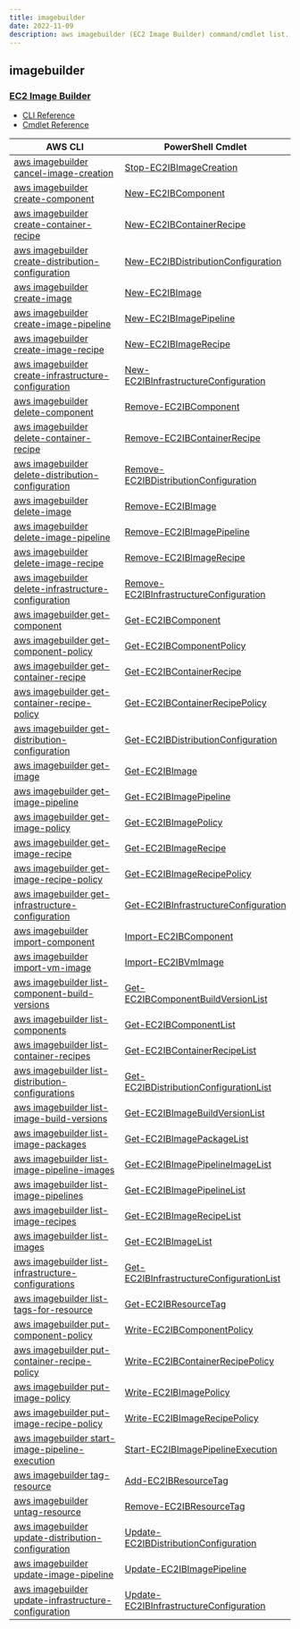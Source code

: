 ```yaml
---
title: imagebuilder
date: 2022-11-09
description: aws imagebuilder (EC2 Image Builder) command/cmdlet list.
---
```


## imagebuilder

### [EC2 Image Builder](https://aws.amazon.com/image-builder/)

* [CLI Reference](https://docs.aws.amazon.com/cli/latest/reference/imagebuilder/index.html)
* [Cmdlet Reference](https://docs.aws.amazon.com/powershell/latest/reference/items/Imagebuilder_cmdlets.html)

|AWS CLI|PowerShell Cmdlet|
|----|----|
|[aws imagebuilder cancel-image-creation](https://docs.aws.amazon.com/cli/latest/reference/imagebuilder/cancel-image-creation.html)|[Stop-EC2IBImageCreation](https://docs.aws.amazon.com/powershell/latest/reference/items/Stop-EC2IBImageCreation.html)|
|[aws imagebuilder create-component](https://docs.aws.amazon.com/cli/latest/reference/imagebuilder/create-component.html)|[New-EC2IBComponent](https://docs.aws.amazon.com/powershell/latest/reference/items/New-EC2IBComponent.html)|
|[aws imagebuilder create-container-recipe](https://docs.aws.amazon.com/cli/latest/reference/imagebuilder/create-container-recipe.html)|[New-EC2IBContainerRecipe](https://docs.aws.amazon.com/powershell/latest/reference/items/New-EC2IBContainerRecipe.html)|
|[aws imagebuilder create-distribution-configuration](https://docs.aws.amazon.com/cli/latest/reference/imagebuilder/create-distribution-configuration.html)|[New-EC2IBDistributionConfiguration](https://docs.aws.amazon.com/powershell/latest/reference/items/New-EC2IBDistributionConfiguration.html)|
|[aws imagebuilder create-image](https://docs.aws.amazon.com/cli/latest/reference/imagebuilder/create-image.html)|[New-EC2IBImage](https://docs.aws.amazon.com/powershell/latest/reference/items/New-EC2IBImage.html)|
|[aws imagebuilder create-image-pipeline](https://docs.aws.amazon.com/cli/latest/reference/imagebuilder/create-image-pipeline.html)|[New-EC2IBImagePipeline](https://docs.aws.amazon.com/powershell/latest/reference/items/New-EC2IBImagePipeline.html)|
|[aws imagebuilder create-image-recipe](https://docs.aws.amazon.com/cli/latest/reference/imagebuilder/create-image-recipe.html)|[New-EC2IBImageRecipe](https://docs.aws.amazon.com/powershell/latest/reference/items/New-EC2IBImageRecipe.html)|
|[aws imagebuilder create-infrastructure-configuration](https://docs.aws.amazon.com/cli/latest/reference/imagebuilder/create-infrastructure-configuration.html)|[New-EC2IBInfrastructureConfiguration](https://docs.aws.amazon.com/powershell/latest/reference/items/New-EC2IBInfrastructureConfiguration.html)|
|[aws imagebuilder delete-component](https://docs.aws.amazon.com/cli/latest/reference/imagebuilder/delete-component.html)|[Remove-EC2IBComponent](https://docs.aws.amazon.com/powershell/latest/reference/items/Remove-EC2IBComponent.html)|
|[aws imagebuilder delete-container-recipe](https://docs.aws.amazon.com/cli/latest/reference/imagebuilder/delete-container-recipe.html)|[Remove-EC2IBContainerRecipe](https://docs.aws.amazon.com/powershell/latest/reference/items/Remove-EC2IBContainerRecipe.html)|
|[aws imagebuilder delete-distribution-configuration](https://docs.aws.amazon.com/cli/latest/reference/imagebuilder/delete-distribution-configuration.html)|[Remove-EC2IBDistributionConfiguration](https://docs.aws.amazon.com/powershell/latest/reference/items/Remove-EC2IBDistributionConfiguration.html)|
|[aws imagebuilder delete-image](https://docs.aws.amazon.com/cli/latest/reference/imagebuilder/delete-image.html)|[Remove-EC2IBImage](https://docs.aws.amazon.com/powershell/latest/reference/items/Remove-EC2IBImage.html)|
|[aws imagebuilder delete-image-pipeline](https://docs.aws.amazon.com/cli/latest/reference/imagebuilder/delete-image-pipeline.html)|[Remove-EC2IBImagePipeline](https://docs.aws.amazon.com/powershell/latest/reference/items/Remove-EC2IBImagePipeline.html)|
|[aws imagebuilder delete-image-recipe](https://docs.aws.amazon.com/cli/latest/reference/imagebuilder/delete-image-recipe.html)|[Remove-EC2IBImageRecipe](https://docs.aws.amazon.com/powershell/latest/reference/items/Remove-EC2IBImageRecipe.html)|
|[aws imagebuilder delete-infrastructure-configuration](https://docs.aws.amazon.com/cli/latest/reference/imagebuilder/delete-infrastructure-configuration.html)|[Remove-EC2IBInfrastructureConfiguration](https://docs.aws.amazon.com/powershell/latest/reference/items/Remove-EC2IBInfrastructureConfiguration.html)|
|[aws imagebuilder get-component](https://docs.aws.amazon.com/cli/latest/reference/imagebuilder/get-component.html)|[Get-EC2IBComponent](https://docs.aws.amazon.com/powershell/latest/reference/items/Get-EC2IBComponent.html)|
|[aws imagebuilder get-component-policy](https://docs.aws.amazon.com/cli/latest/reference/imagebuilder/get-component-policy.html)|[Get-EC2IBComponentPolicy](https://docs.aws.amazon.com/powershell/latest/reference/items/Get-EC2IBComponentPolicy.html)|
|[aws imagebuilder get-container-recipe](https://docs.aws.amazon.com/cli/latest/reference/imagebuilder/get-container-recipe.html)|[Get-EC2IBContainerRecipe](https://docs.aws.amazon.com/powershell/latest/reference/items/Get-EC2IBContainerRecipe.html)|
|[aws imagebuilder get-container-recipe-policy](https://docs.aws.amazon.com/cli/latest/reference/imagebuilder/get-container-recipe-policy.html)|[Get-EC2IBContainerRecipePolicy](https://docs.aws.amazon.com/powershell/latest/reference/items/Get-EC2IBContainerRecipePolicy.html)|
|[aws imagebuilder get-distribution-configuration](https://docs.aws.amazon.com/cli/latest/reference/imagebuilder/get-distribution-configuration.html)|[Get-EC2IBDistributionConfiguration](https://docs.aws.amazon.com/powershell/latest/reference/items/Get-EC2IBDistributionConfiguration.html)|
|[aws imagebuilder get-image](https://docs.aws.amazon.com/cli/latest/reference/imagebuilder/get-image.html)|[Get-EC2IBImage](https://docs.aws.amazon.com/powershell/latest/reference/items/Get-EC2IBImage.html)|
|[aws imagebuilder get-image-pipeline](https://docs.aws.amazon.com/cli/latest/reference/imagebuilder/get-image-pipeline.html)|[Get-EC2IBImagePipeline](https://docs.aws.amazon.com/powershell/latest/reference/items/Get-EC2IBImagePipeline.html)|
|[aws imagebuilder get-image-policy](https://docs.aws.amazon.com/cli/latest/reference/imagebuilder/get-image-policy.html)|[Get-EC2IBImagePolicy](https://docs.aws.amazon.com/powershell/latest/reference/items/Get-EC2IBImagePolicy.html)|
|[aws imagebuilder get-image-recipe](https://docs.aws.amazon.com/cli/latest/reference/imagebuilder/get-image-recipe.html)|[Get-EC2IBImageRecipe](https://docs.aws.amazon.com/powershell/latest/reference/items/Get-EC2IBImageRecipe.html)|
|[aws imagebuilder get-image-recipe-policy](https://docs.aws.amazon.com/cli/latest/reference/imagebuilder/get-image-recipe-policy.html)|[Get-EC2IBImageRecipePolicy](https://docs.aws.amazon.com/powershell/latest/reference/items/Get-EC2IBImageRecipePolicy.html)|
|[aws imagebuilder get-infrastructure-configuration](https://docs.aws.amazon.com/cli/latest/reference/imagebuilder/get-infrastructure-configuration.html)|[Get-EC2IBInfrastructureConfiguration](https://docs.aws.amazon.com/powershell/latest/reference/items/Get-EC2IBInfrastructureConfiguration.html)|
|[aws imagebuilder import-component](https://docs.aws.amazon.com/cli/latest/reference/imagebuilder/import-component.html)|[Import-EC2IBComponent](https://docs.aws.amazon.com/powershell/latest/reference/items/Import-EC2IBComponent.html)|
|[aws imagebuilder import-vm-image](https://docs.aws.amazon.com/cli/latest/reference/imagebuilder/import-vm-image.html)|[Import-EC2IBVmImage](https://docs.aws.amazon.com/powershell/latest/reference/items/Import-EC2IBVmImage.html)|
|[aws imagebuilder list-component-build-versions](https://docs.aws.amazon.com/cli/latest/reference/imagebuilder/list-component-build-versions.html)|[Get-EC2IBComponentBuildVersionList](https://docs.aws.amazon.com/powershell/latest/reference/items/Get-EC2IBComponentBuildVersionList.html)|
|[aws imagebuilder list-components](https://docs.aws.amazon.com/cli/latest/reference/imagebuilder/list-components.html)|[Get-EC2IBComponentList](https://docs.aws.amazon.com/powershell/latest/reference/items/Get-EC2IBComponentList.html)|
|[aws imagebuilder list-container-recipes](https://docs.aws.amazon.com/cli/latest/reference/imagebuilder/list-container-recipes.html)|[Get-EC2IBContainerRecipeList](https://docs.aws.amazon.com/powershell/latest/reference/items/Get-EC2IBContainerRecipeList.html)|
|[aws imagebuilder list-distribution-configurations](https://docs.aws.amazon.com/cli/latest/reference/imagebuilder/list-distribution-configurations.html)|[Get-EC2IBDistributionConfigurationList](https://docs.aws.amazon.com/powershell/latest/reference/items/Get-EC2IBDistributionConfigurationList.html)|
|[aws imagebuilder list-image-build-versions](https://docs.aws.amazon.com/cli/latest/reference/imagebuilder/list-image-build-versions.html)|[Get-EC2IBImageBuildVersionList](https://docs.aws.amazon.com/powershell/latest/reference/items/Get-EC2IBImageBuildVersionList.html)|
|[aws imagebuilder list-image-packages](https://docs.aws.amazon.com/cli/latest/reference/imagebuilder/list-image-packages.html)|[Get-EC2IBImagePackageList](https://docs.aws.amazon.com/powershell/latest/reference/items/Get-EC2IBImagePackageList.html)|
|[aws imagebuilder list-image-pipeline-images](https://docs.aws.amazon.com/cli/latest/reference/imagebuilder/list-image-pipeline-images.html)|[Get-EC2IBImagePipelineImageList](https://docs.aws.amazon.com/powershell/latest/reference/items/Get-EC2IBImagePipelineImageList.html)|
|[aws imagebuilder list-image-pipelines](https://docs.aws.amazon.com/cli/latest/reference/imagebuilder/list-image-pipelines.html)|[Get-EC2IBImagePipelineList](https://docs.aws.amazon.com/powershell/latest/reference/items/Get-EC2IBImagePipelineList.html)|
|[aws imagebuilder list-image-recipes](https://docs.aws.amazon.com/cli/latest/reference/imagebuilder/list-image-recipes.html)|[Get-EC2IBImageRecipeList](https://docs.aws.amazon.com/powershell/latest/reference/items/Get-EC2IBImageRecipeList.html)|
|[aws imagebuilder list-images](https://docs.aws.amazon.com/cli/latest/reference/imagebuilder/list-images.html)|[Get-EC2IBImageList](https://docs.aws.amazon.com/powershell/latest/reference/items/Get-EC2IBImageList.html)|
|[aws imagebuilder list-infrastructure-configurations](https://docs.aws.amazon.com/cli/latest/reference/imagebuilder/list-infrastructure-configurations.html)|[Get-EC2IBInfrastructureConfigurationList](https://docs.aws.amazon.com/powershell/latest/reference/items/Get-EC2IBInfrastructureConfigurationList.html)|
|[aws imagebuilder list-tags-for-resource](https://docs.aws.amazon.com/cli/latest/reference/imagebuilder/list-tags-for-resource.html)|[Get-EC2IBResourceTag](https://docs.aws.amazon.com/powershell/latest/reference/items/Get-EC2IBResourceTag.html)|
|[aws imagebuilder put-component-policy](https://docs.aws.amazon.com/cli/latest/reference/imagebuilder/put-component-policy.html)|[Write-EC2IBComponentPolicy](https://docs.aws.amazon.com/powershell/latest/reference/items/Write-EC2IBComponentPolicy.html)|
|[aws imagebuilder put-container-recipe-policy](https://docs.aws.amazon.com/cli/latest/reference/imagebuilder/put-container-recipe-policy.html)|[Write-EC2IBContainerRecipePolicy](https://docs.aws.amazon.com/powershell/latest/reference/items/Write-EC2IBContainerRecipePolicy.html)|
|[aws imagebuilder put-image-policy](https://docs.aws.amazon.com/cli/latest/reference/imagebuilder/put-image-policy.html)|[Write-EC2IBImagePolicy](https://docs.aws.amazon.com/powershell/latest/reference/items/Write-EC2IBImagePolicy.html)|
|[aws imagebuilder put-image-recipe-policy](https://docs.aws.amazon.com/cli/latest/reference/imagebuilder/put-image-recipe-policy.html)|[Write-EC2IBImageRecipePolicy](https://docs.aws.amazon.com/powershell/latest/reference/items/Write-EC2IBImageRecipePolicy.html)|
|[aws imagebuilder start-image-pipeline-execution](https://docs.aws.amazon.com/cli/latest/reference/imagebuilder/start-image-pipeline-execution.html)|[Start-EC2IBImagePipelineExecution](https://docs.aws.amazon.com/powershell/latest/reference/items/Start-EC2IBImagePipelineExecution.html)|
|[aws imagebuilder tag-resource](https://docs.aws.amazon.com/cli/latest/reference/imagebuilder/tag-resource.html)|[Add-EC2IBResourceTag](https://docs.aws.amazon.com/powershell/latest/reference/items/Add-EC2IBResourceTag.html)|
|[aws imagebuilder untag-resource](https://docs.aws.amazon.com/cli/latest/reference/imagebuilder/untag-resource.html)|[Remove-EC2IBResourceTag](https://docs.aws.amazon.com/powershell/latest/reference/items/Remove-EC2IBResourceTag.html)|
|[aws imagebuilder update-distribution-configuration](https://docs.aws.amazon.com/cli/latest/reference/imagebuilder/update-distribution-configuration.html)|[Update-EC2IBDistributionConfiguration](https://docs.aws.amazon.com/powershell/latest/reference/items/Update-EC2IBDistributionConfiguration.html)|
|[aws imagebuilder update-image-pipeline](https://docs.aws.amazon.com/cli/latest/reference/imagebuilder/update-image-pipeline.html)|[Update-EC2IBImagePipeline](https://docs.aws.amazon.com/powershell/latest/reference/items/Update-EC2IBImagePipeline.html)|
|[aws imagebuilder update-infrastructure-configuration](https://docs.aws.amazon.com/cli/latest/reference/imagebuilder/update-infrastructure-configuration.html)|[Update-EC2IBInfrastructureConfiguration](https://docs.aws.amazon.com/powershell/latest/reference/items/Update-EC2IBInfrastructureConfiguration.html)|

